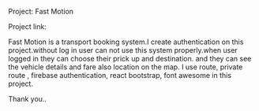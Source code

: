 Project: Fast Motion

Project link:

Fast Motion is a  transport booking system.I create authentication on this project.without log in user can not use this system properly.when user logged in they can choose their prick up and destination. and they can see the vehicle details and fare also location on the map.
I use route, private route , firebase authentication, react bootstrap, font awesome in this project.

Thank you..